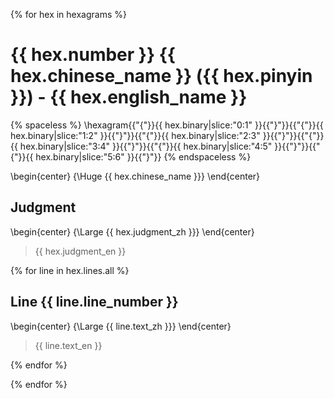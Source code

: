 {% for hex in hexagrams %}

# {{ hex.number }} {{ hex.chinese_name }} ({{ hex.pinyin }}) - {{ hex.english_name }}

{% spaceless %}
\hexagram{{"{"}}{{ hex.binary|slice:"0:1" }}{{"}"}}{{"{"}}{{ hex.binary|slice:"1:2" }}{{"}"}}{{"{"}}{{ hex.binary|slice:"2:3" }}{{"}"}}{{"{"}}{{ hex.binary|slice:"3:4" }}{{"}"}}{{"{"}}{{ hex.binary|slice:"4:5" }}{{"}"}}{{"{"}}{{ hex.binary|slice:"5:6" }}{{"}"}}
{% endspaceless %}

\begin{center}
{\Huge {{ hex.chinese_name }}}
\end{center}

## Judgment

\begin{center}
{\Large {{ hex.judgment_zh }}}
\end{center}

> {{ hex.judgment_en }}

{% for line in hex.lines.all %}

## Line {{ line.line_number }}

\begin{center}
{\Large {{ line.text_zh }}}
\end{center}

> {{ line.text_en }}

{% endfor %}


{% endfor %}
